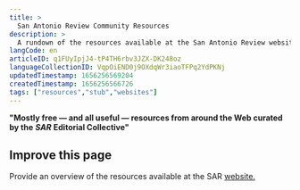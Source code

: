 ```yaml
---
title: >
  San Antonio Review Community Resources
description: >
  A rundown of the resources available at the San Antonio Review website
langCode: en
articleID: q1FUyIpjJ4-tP4TH6rbv3JZX-DK248oz
languageCollectionID: VqpOiEND0j9OXdqWr3iaoTFPq2YdPKNj
updatedTimestamp: 1656256569204
createdTimestamp: 1656256566726
tags: ["resources","stub","websites"]
---
```


**"Mostly free — and all useful — resources from around the Web curated by the** _**SAR**_ **Editorial Collective"**

## Improve this page

Provide an overview of the resources available at the SAR [website.](https://www.sareview.org/resources)